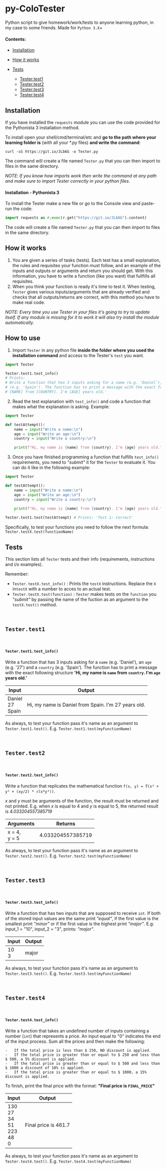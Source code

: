 # py-ColoTester

Python script to give homework/work/tests to anyone learning python, in my case to some friends. Made for `Python 3.X`+



#### Contents:

-   [Installation](https://github.com/AOx0/py-ColoTester#installation)

-   [How it works](https://github.com/AOx0/py-ColoTester#how-it-works)

-   [Tests](https://github.com/AOx0/py-ColoTester#tests)
    -   [Tester.test1](https://github.com/AOx0/py-ColoTester#testertest1)
    -   [Tester.test2](https://github.com/AOx0/py-ColoTester#testertest2)
    -   [Tester.test3](https://github.com/AOx0/py-ColoTester#testertest3)
    -   [Tester.test4](https://github.com/AOx0/py-ColoTester#testertest4)



## Installation

If you have installed the `requests` module you can use the code provided for the Pythonista 3 installation method.

To install open your shell/cmd/terminal/etc and **go to the path where your learning folder is** (with all your *.py files) **and write the command**:

```shell
curl -sS https://git.io/JLb6G -o Tester.py
```

The command will create a file named `Tester.py` that you can then import to files in the same directory.



*NOTE*: *If you know how imports work then write the command at any path and make sure to import Tester correctly in your python files.*



#### Installation - Pythonista 3 

To install the Tester make a new file or go to the Console view and paste-run the code:

```python
import requests as r;exec(r.get("https://git.io/JLb6G").content)
```

The code will create a file named `Tester.py` that you can then import to files in the same directory. 



## How it works

1.  You are given a series of tasks (tests). Each test has a small explanation, the rules and requisites your function must follow, and an example of the inputs and outputs or arguments and return you should get. With this information, you have to write a function (like you want) that fullfills all requisites.
2.  When you think your function is ready it's time to test it. When testing, `Tester` gives various inputs/arguments that are already verified and checks that all outputs/returns are correct, with this method you have to make real code.

*NOTE: Every time you use Tester in your files it's going to try to update itself. If any module is missing for it to work it will also try install the module automatically.*



## How to use

1.  Import `Tester` in any python file **inside the folder where you used the installation command** and access to the Tester's `test` you want.

```python
import Tester

Tester.test1.test_info() 
# Prints:
# Write a function that has 3 inputs asking for a name (e.g. 'Daniel'), an age (e.g. '27') and a country
# (e.g. 'Spain'). The function has to print a message with the exact following structure 'Hi, my name is
# [NAME] from [COUNTRY]. I'm [AGE] years old.' 
```



2.  Read the test explanation with `test_info()` and code a function that makes what the explanation is asking. Example:

```python
import Tester

def testAttempt():
    name = input("Write a name:\n")
    age = input("Write an age:\n")
    country = input("Write a country:\n")

    print(f"Hi, my name is {name} from {country}. I'm {age} years old.")

```



3.  Once you have finished programming a function that fulfills `test_info()` requirements, you need to *"submit"* it for the `Tester` to evaluate it. You can do it like in the following example:

```python
import Tester

def testAttempt():
    name = input("Write a name:\n")
    age = input("Write an age:\n")
    country = input("Write a country:\n")

    print(f"Hi, my name is {name} from {country}. I'm {age} years old.")
 
Tester.test1.test(testAttempt) # Prints: 'Test 1: Correct'

```

Specifically, to test your functions you need to follow the next formula: `Tester.testX.test(functionName)`





## Tests

This section lists all `Tester` tests and their info (requirements, instructions and i/o examples).

Remember:

-   `Tester.testX.test_info()` : Prints the `testX` instructions. Replace the `X` in`testX`  with a number to acces to an actual test.
-   `Tester.testX.test(function)` : `Tester` makes tests on the `function` you *"submit"* by passing the name of the fuction as an argument to the `testX.test()` method.



 <br />

##  `Tester.test1`

 <br />

#### `Tester.test1.test_info()`

 Write a function that has 3 inputs asking for a `name` (e.g. 'Daniel'), an `age` (e.g. '27') and a `country` (e.g. 'Spain'). The function has to print a message with the exact following structure **'Hi, my name is `name` from `country`. I'm `age` years old.'**



| Input                     | Output                                              |
| ------------------------- | --------------------------------------------------- |
| Daniel<br />27<br />Spain | Hi, my name is Daniel from Spain. I'm 27 years old. |

As always, to test your function pass it's name as an argument to `Tester.test1.test()`. E.g. `Tester.test1.test(myFunctionName)`

 <br />

##  `Tester.test2`

 <br />

#### `Tester.test2.test_info() `

Write a function that replicates the mathematical function `f(x, y) = ∜(x² + y² + (xy/2) * √(x*y³))`. 

*x* and *y* must be arguments of the function, the result must be returned and not printed. E.g. when *x* is equal to 4 and *y*  is equal to 5, the returned result is *4.033204557385719*




| Arguments         | Returns           |
| ----------------- | ----------------- |
| x = 4,<br />y = 5 | 4.033204557385719 |

As always, to test your function pass it's name as an argument to `Tester.test2.test()`. E.g. `Tester.test2.test(myFunctionName)`

 <br />

## `Tester.test3`

 <br />

#### `Tester.test3.test_info() `

Write a function that has two inputs that are supposed to receive `int`. If both of the stored input values are the same print *"equal"*, if the first value is the smallest print *"minor"* or if the first value is the highest print *"major"*. E.g: input_1 = "10", input_2 = "3", prints: *"major"*.




| Input     | Output |
| --------- | ------ |
| 10<br />3 | major  |

As always, to test your function pass it's name as an argument to `Tester.test3.test()`. E.g. `Tester.test3.test(myFunctionName)`

<br />

## `Tester.test4`

 <br />

#### `Tester.test4.test_info() `

Write a function that takes an undefined number of inputs containing a number (`int`) that represents a price. An input equal to "0" indicates the end of the input process. Sum all the prices and then make the following:

	-	If the total price is less than $ 250, NO discount is applied.
	-	If the total price is greater than or equal to $ 250 and less than $ 500, a 5% discount is applied.
	-	If the total price is greater than or equal to $ 500 and less than $ 1000 a discount of 10% is applied.
	-	If the total price is greater than or equal to $ 1000, a 15% discount is applied.

To finish, print the final price with the format: **"Final price is `FINAL_PRICE`"**




| Input                                               | Output               |
| --------------------------------------------------- | -------------------- |
| 130<br />27<br />34<br />51<br />223<br />48<br />0 | Final price is 461.7 |

As always, to test your function pass it's name as an argument to `Tester.test4.test()`. E.g. `Tester.test4.test(myFunctionName)`